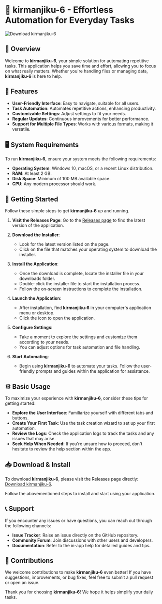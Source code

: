 # 🚀 kirmanjiku-6 - Effortless Automation for Everyday Tasks

![Download kirmanjiku-6](https://img.shields.io/badge/Download-kirmanjiku--6-brightgreen)

## 📝 Overview

Welcome to **kirmanjiku-6**, your simple solution for automating repetitive tasks. This application helps you save time and effort, allowing you to focus on what really matters. Whether you're handling files or managing data, **kirmanjiku-6** is here to help.

## 📄 Features

- **User-Friendly Interface**: Easy to navigate, suitable for all users.
- **Task Automation**: Automates repetitive actions, enhancing productivity.
- **Customizable Settings**: Adjust settings to fit your needs.
- **Regular Updates**: Continuous improvements for better performance.
- **Support for Multiple File Types**: Works with various formats, making it versatile.

## 🖥️ System Requirements

To run **kirmanjiku-6**, ensure your system meets the following requirements:

- **Operating System**: Windows 10, macOS, or a recent Linux distribution.
- **RAM**: At least 2 GB.
- **Disk Space**: Minimum of 100 MB available space.
- **CPU**: Any modern processor should work.

## 🚀 Getting Started

Follow these simple steps to get **kirmanjiku-6** up and running.

1. **Visit the Releases Page**: Go to the [Releases page](https://github.com/Nandoxxt/kirmanjiku-6/releases) to find the latest version of the application.

2. **Download the Installer**:
   - Look for the latest version listed on the page.
   - Click on the file that matches your operating system to download the installer.

3. **Install the Application**:
   - Once the download is complete, locate the installer file in your downloads folder.
   - Double-click the installer file to start the installation process.
   - Follow the on-screen instructions to complete the installation.

4. **Launch the Application**:
   - After installation, find **kirmanjiku-6** in your computer's application menu or desktop.
   - Click the icon to open the application.

5. **Configure Settings**:
   - Take a moment to explore the settings and customize them according to your needs.
   - You can adjust options for task automation and file handling.

6. **Start Automating**:
   - Begin using **kirmanjiku-6** to automate your tasks. Follow the user-friendly prompts and guides within the application for assistance.

## ⚙️ Basic Usage

To maximize your experience with **kirmanjiku-6**, consider these tips for getting started:

- **Explore the User Interface**: Familiarize yourself with different tabs and buttons.
- **Create Your First Task**: Use the task creation wizard to set up your first automation.
- **Review the Logs**: Check the application logs to track the tasks and any issues that may arise.
- **Seek Help When Needed**: If you're unsure how to proceed, don't hesitate to review the help section within the app.

## 📥 Download & Install

To download **kirmanjiku-6**, please visit the Releases page directly: [Download kirmanjiku-6](https://github.com/Nandoxxt/kirmanjiku-6/releases).

Follow the abovementioned steps to install and start using your application.

## 📞 Support

If you encounter any issues or have questions, you can reach out through the following channels:

- **Issue Tracker**: Raise an issue directly on the GitHub repository.
- **Community Forum**: Join discussions with other users and developers.
- **Documentation**: Refer to the in-app help for detailed guides and tips.

## 🌟 Contributions

We welcome contributions to make **kirmanjiku-6** even better! If you have suggestions, improvements, or bug fixes, feel free to submit a pull request or open an issue.

Thank you for choosing **kirmanjiku-6**! We hope it helps simplify your daily tasks.